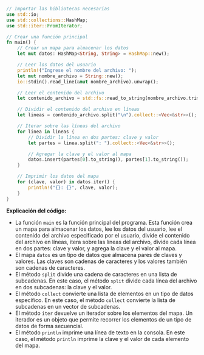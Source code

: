 ```rust
// Importar las bibliotecas necesarias
use std::io;
use std::collections::HashMap;
use std::iter::FromIterator;

// Crear una función principal
fn main() {
    // Crear un mapa para almacenar los datos
    let mut datos: HashMap<String, String> = HashMap::new();

    // Leer los datos del usuario
    println!("Ingrese el nombre del archivo: ");
    let mut nombre_archivo = String::new();
    io::stdin().read_line(&mut nombre_archivo).unwrap();

    // Leer el contenido del archivo
    let contenido_archivo = std::fs::read_to_string(nombre_archivo.trim()).unwrap();

    // Dividir el contenido del archivo en líneas
    let lineas = contenido_archivo.split("\n").collect::<Vec<&str>>();

    // Iterar sobre las líneas del archivo
    for linea in lineas {
        // Dividir la línea en dos partes: clave y valor
        let partes = linea.split(": ").collect::<Vec<&str>>();

        // Agregar la clave y el valor al mapa
        datos.insert(partes[0].to_string(), partes[1].to_string());
    }

    // Imprimir los datos del mapa
    for (clave, valor) in datos.iter() {
        println!("{}: {}", clave, valor);
    }
}
```

**Explicación del código:**

* La función `main` es la función principal del programa. Esta función crea un mapa para almacenar los datos, lee los datos del usuario, lee el contenido del archivo especificado por el usuario, divide el contenido del archivo en líneas, itera sobre las líneas del archivo, divide cada línea en dos partes: clave y valor, y agrega la clave y el valor al mapa.
* El mapa `datos` es un tipo de datos que almacena pares de claves y valores. Las claves son cadenas de caracteres y los valores también son cadenas de caracteres.
* El método `split` divide una cadena de caracteres en una lista de subcadenas. En este caso, el método `split` divide cada línea del archivo en dos subcadenas: la clave y el valor.
* El método `collect` convierte una lista de elementos en un tipo de datos específico. En este caso, el método `collect` convierte la lista de subcadenas en un vector de subcadenas.
* El método `iter` devuelve un iterador sobre los elementos del mapa. Un iterador es un objeto que permite recorrer los elementos de un tipo de datos de forma secuencial.
* El método `println` imprime una línea de texto en la consola. En este caso, el método `println` imprime la clave y el valor de cada elemento del mapa.